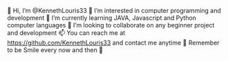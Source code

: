 👋 Hi, I’m @KennethLouris33
👀 I’m interested in computer programming and development
🌱 I’m currently learning JAVA, Javascript and Python computer languages
💞️ I’m looking to collaborate on any beginner project and development
📫 You can reach me at https://github.com/KennethLouris33 and contact me anytime
🤣 Remember to be Smile every now and then 🤞
<!---
KennethLouris33/KennethLouris33 is a ✨ special ✨ repository because its `README.md` (this file) appears on your GitHub profile.
You can click the Preview link to take a look at your changes.
--->
